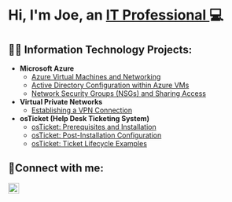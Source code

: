 <h1>Hi, I'm Joe, an <a href="https://www.linkedin.com/in/joe-rullo-a5018a89/">IT Professional </a>💻</h1> 

<h2>👨‍💻 Information Technology Projects:</h2>

- <b>Microsoft Azure</b>
  - [Azure Virtual Machines and Networking](https://github.com/JosephRullo/Azure-Virtual-Machines-and-Networking/blob/main/README.md)
  - [Active Directory Configuration within Azure VMs](https://github.com/JosephRullo/Configuring-Active-Directory-within-Azure-VMs)
  - [Network Security Groups (NSGs) and Sharing Access](https://github.com/JosephRullo/Network-Security-Groups-NSGs-and-Inspecting-Network-Protocols)
- <b>Virtual Private Networks</b>
  - [Establishing a VPN Connection](https://github.com/JosephRullo/Virtual-Private-Networks)
- <b>osTicket (Help Desk Ticketing System)</b>
  - [osTicket: Prerequisites and Installation](https://github.com/josephrullo/osTicket-Prerequisites-and-Installation)
  - [osTicket: Post-Installation Configuration](https://github.com/josephrullo/osTicket---Post-Install-Configuration)
  - [osTicket: Ticket Lifecycle Examples](https://github.com/JosephRullo/osTicket-Ticket-Lifecycle-Examples)
    
<h2>🤳Connect with me:</h2>

[<img align="left" alt="Joe | LinkedIn" width="22px" src="https://cdn.jsdelivr.net/npm/simple-icons@v3/icons/linkedin.svg" />][linkedin]


[linkedin]: https://www.linkedin.com/in/joe-rullo-a5018a89/
